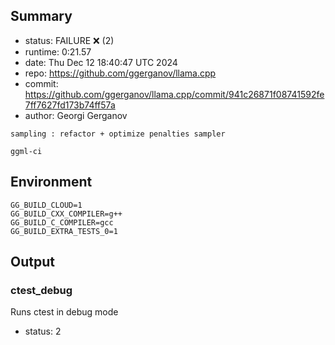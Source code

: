 ## Summary

- status:  FAILURE ❌ (2)
- runtime: 0:21.57
- date:    Thu Dec 12 18:40:47 UTC 2024
- repo:    https://github.com/ggerganov/llama.cpp
- commit:  https://github.com/ggerganov/llama.cpp/commit/941c26871f08741592fe7ff7627fd173b74ff57a
- author:  Georgi Gerganov
```
sampling : refactor + optimize penalties sampler

ggml-ci
```

## Environment

```
GG_BUILD_CLOUD=1
GG_BUILD_CXX_COMPILER=g++
GG_BUILD_C_COMPILER=gcc
GG_BUILD_EXTRA_TESTS_0=1
```

## Output

### ctest_debug

Runs ctest in debug mode
- status: 2
```

```

